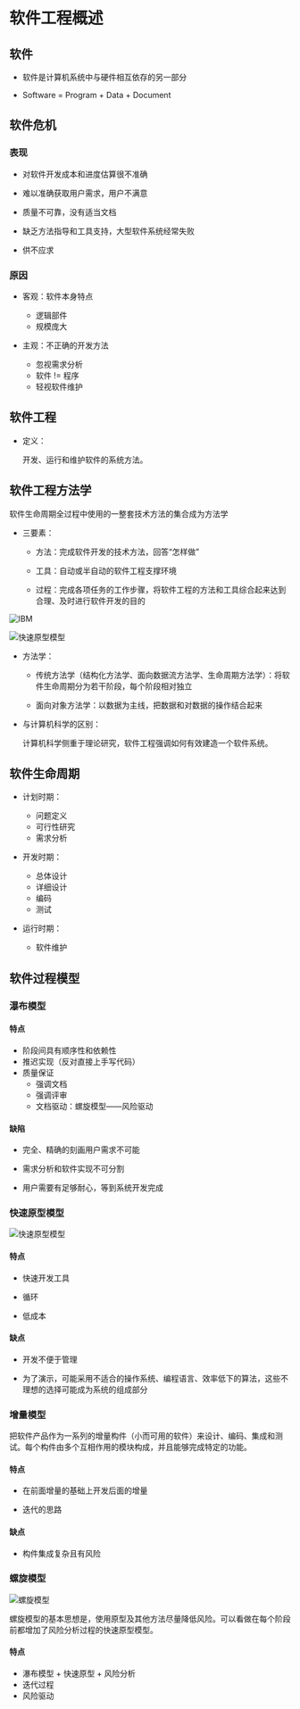 # 软件工程概述

## 软件

* 软件是计算机系统中与硬件相互依存的另一部分

* Software = Program + Data + Document

## 软件危机

### 表现

* 对软件开发成本和进度估算很不准确

* 难以准确获取用户需求，用户不满意
    
* 质量不可靠，没有适当文档

* 缺乏方法指导和工具支持，大型软件系统经常失败

* 供不应求
    
### 原因

* 客观：软件本身特点
    * 逻辑部件
    * 规模庞大

* 主观：不正确的开发方法
    * 忽视需求分析
    * 软件 != 程序
    * 轻视软件维护

## 软件工程

* 定义：

    开发、运行和维护软件的系统方法。

## 软件工程方法学

软件生命周期全过程中使用的一整套技术方法的集合成为方法学

* 三要素：

    * 方法：完成软件开发的技术方法，回答“怎样做”
    
    * 工具：自动或半自动的软件工程支撑环境
    
    * 过程：完成各项任务的工作步骤，将软件工程的方法和工具综合起来达到合理、及时进行软件开发的目的

![IBM](./pic/IBM.png)

![快速原型模型](./pic/Microsoft.png)


* 方法学：

    * 传统方法学（结构化方法学、面向数据流方法学、生命周期方法学）：将软件生命周期分为若干阶段，每个阶段相对独立

    * 面向对象方法学：以数据为主线，把数据和对数据的操作结合起来

* 与计算机科学的区别：

    计算机科学侧重于理论研究，软件工程强调如何有效建造一个软件系统。

## 软件生命周期

* 计划时期：
    * 问题定义
    * 可行性研究
    * 需求分析
    
* 开发时期：
    * 总体设计
    * 详细设计
    * 编码
    * 测试

* 运行时期：
    * 软件维护

## 软件过程模型

### 瀑布模型

#### 特点

* 阶段间具有顺序性和依赖性
* 推迟实现（反对直接上手写代码）
* 质量保证
    * 强调文档
    * 强调评审
    * 文档驱动：螺旋模型——风险驱动

#### 缺陷

* 完全、精确的刻画用户需求不可能

* 需求分析和软件实现不可分割

* 用户需要有足够耐心，等到系统开发完成

### 快速原型模型

![快速原型模型](./pic/%E5%BF%AB%E9%80%9F%E5%8E%9F%E5%9E%8B.jpg)

#### 特点

* 快速开发工具

* 循环

* 低成本

#### 缺点

* 开发不便于管理

* 为了演示，可能采用不适合的操作系统、编程语言、效率低下的算法，这些不理想的选择可能成为系统的组成部分

### 增量模型

把软件产品作为一系列的增量构件（小而可用的软件）来设计、编码、集成和测试。每个构件由多个互相作用的模块构成，并且能够完成特定的功能。

#### 特点

* 在前面增量的基础上开发后面的增量

* 迭代的思路

#### 缺点

* 构件集成复杂且有风险

### 螺旋模型

![螺旋模型](./pic/螺旋模型.jpg)

螺旋模型的基本思想是，使用原型及其他方法尽量降低风险。可以看做在每个阶段前都增加了风险分析过程的快速原型模型。

#### 特点

* 瀑布模型 + 快速原型 + 风险分析
* 迭代过程
* 风险驱动



